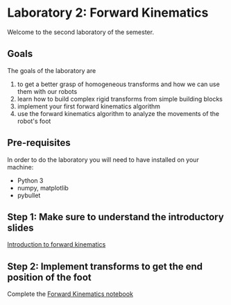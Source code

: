 # Laboratory 2: Forward Kinematics

Welcome to the second laboratory of the semester. 

## Goals
The goals of the laboratory are
1. to get a better grasp of homogeneous transforms and how we can use them with our robots
2. learn how to build complex rigid transforms from simple building blocks
3. implement your first forward kinematics algorithm
4. use the forward kinematics algorithm to analyze the movements of the robot's foot


## Pre-requisites
In order to do the laboratory you will need to have installed on your machine:
* Python 3
* numpy, matplotlib 
* pybullet

## Step 1: Make sure to understand the introductory slides
 [Introduction to forward kinematics](intro_to_forward_kinematics.pdf)

## Step 2: Implement transforms to get the end position of the foot
Complete the [Forward Kinematics notebook](Forward_Kinematics.ipynb)
